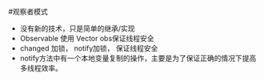 #观察者模式
*   没有新的技术，只是简单的继承/实现
*   Observable 使用 Vector<Observer> obs保证线程安全
*   changed 加锁， notify加锁， 保证线程安全
*   notify方法中有一个本地变量复制的操作，主要是为了保证正确的情况下提高多线程效率。